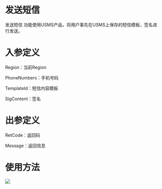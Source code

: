 

# 发送短信

发送短信 功能使用USMS产品，将用户事先在USMS上保存的短信模板，签名进行发送。

# 入参定义

Region：当前Region

PhoneNumbers：手机号码

TemplateId：短信内容模板

SigContent：签名

# 出参定义

RetCode：返回码

Message：返回信息

# 使用方法

![](http://stepflow-docs.cn-bj.ufileos.com/function001.png)
